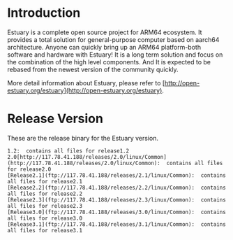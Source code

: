 # Introduction
Estuary is a complete open source project for ARM64 ecosystem. It provides a total solution for general-purpose computer based on aarch64 architecture. Anyone can quickly bring up an ARM64 platform-both software and hardware with Estuary! It is a long term solution and focus on the combination of the high level components. And It is expected to be rebased from the newest version of the community quickly.

More detail information about Estuary, please refer to [http://open-estuary.org/estuary](http://open-estuary.org/estuary).

# Release Version
These are the release binary for the Estuary version.
```
1.2:  contains all files for release1.2
2.0[http://117.78.41.188/releases/2.0/linux/Common](http://117.78.41.188/releases/2.0/linux/Common):  contains all files for release2.0
[Release2.1](ftp://117.78.41.188/releases/2.1/linux/Common):  contains all files for release2.1
[Release2.2](ftp://117.78.41.188/releases/2.2/linux/Common):  contains all files for release2.2
[Release2.3](ftp://117.78.41.188/releases/2.3/linux/Common):  contains all files for release2.3
[Release3.0](ftp://117.78.41.188/releases/3.0/linux/Common):  contains all files for release3.0
[Release3.1](ftp://117.78.41.188/releases/3.1/linux/Common):  contains all files for release3.1
